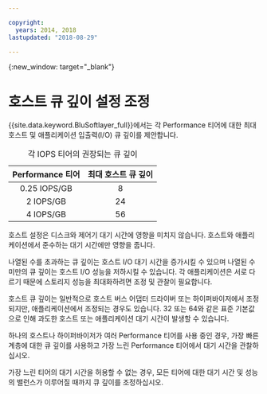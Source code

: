 ```yaml
---

copyright:
  years: 2014, 2018
lastupdated: "2018-08-29"

---
```

{:new_window: target="_blank"}

# 호스트 큐 깊이 설정 조정

{{site.data.keyword.BluSoftlayer_full}}에서는 각 Performance 티어에 대한 최대 호스트 및 애플리케이션 입출력(I/O) 큐 깊이를 제안합니다. 

<table align="center">
  <caption>각 IOPS 티어의 권장되는 큐 깊이</caption>
        <thead>
	    <tr>
		<th>Performance 티어</th>
		<th>최대 호스트 큐 깊이</th>
	    </tr>
	</thead>
	<tbody>
   	    <tr>
		<td style="text-align: center; vertical-align: middle;">0.25 IOPS/GB</td>
		<td style="text-align: center; vertical-align: middle;">8</td>
	    </tr>
	    <tr>
		<td style="text-align: center; vertical-align: middle;">2 IOPS/GB</td>
		<td style="text-align: center; vertical-align: middle;">24</td>
	    </tr>
	    <tr>
		<td style="text-align: center; vertical-align: middle;">4 IOPS/GB</td>
		<td style="text-align: center; vertical-align: middle;">56</td>
            </tr>
         </tbody>
</table>

호스트 설정은 디스크와 제어기 대기 시간에 영향을 미치지 않습니다. 호스트와 애플리케이션에서 준수하는 대기 시간에만 영향을 줍니다.

나열된 수를 초과하는 큐 깊이는 호스트 I/O 대기 시간을 증가시킬 수 있으며 나열된 수 미만의 큐 깊이는 호스트 I/O 성능을 저하시킬 수 있습니다. 각 애플리케이션은 서로 다르기 때문에 스토리지 성능을 최대화하려면 조정 및 관찰이 필요합니다.

호스트 큐 깊이는 일반적으로 호스트 버스 어댑터 드라이버 또는 하이퍼바이저에서 조정되지만, 애플리케이션에서 조정되는 경우도 있습니다. 32 또는 64와 같은 표준 기본값으로 인해 과도한 호스트 또는 애플리케이션 대기 시간이 발생할 수 있습니다.

하나의 호스트나 하이퍼바이저가 여러 Performance 티어를 사용 중인 경우, 가장 빠른 계층에 대한 큐 깊이를 사용하고 가장 느린 Performance 티어에서 대기 시간을 관찰하십시오. 

가장 느린 티어의 대기 시간을 허용할 수 없는 경우, 모든 티어에 대한 대기 시간 및 성능의 밸런스가 이루어질 때까지 큐 깊이를 조정하십시오.
